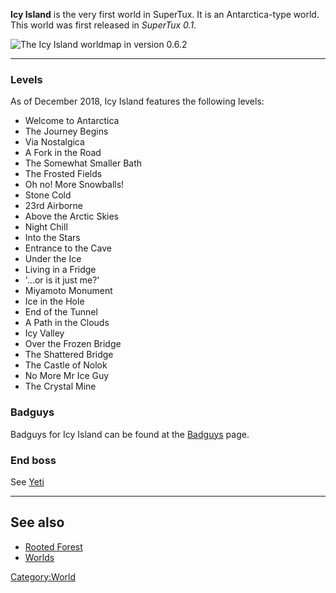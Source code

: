 **Icy Island** is the very first world in SuperTux. It is an Antarctica-type world. This world was first released in _SuperTux 0.1_.

![The Icy Island worldmap in version 0.6.2](images/icy_island_0_6_2.png "The Icy Island worldmap in version 0.6.2")

---

### Levels
As of December 2018, Icy Island features the following levels:

* Welcome to Antarctica
* The Journey Begins
* Via Nostalgica
* A Fork in the Road
* The Somewhat Smaller Bath
* The Frosted Fields
* Oh no! More Snowballs!
* Stone Cold
* 23rd Airborne
* Above the Arctic Skies
* Night Chill
* Into the Stars
* Entrance to the Cave
* Under the Ice
* Living in a Fridge
* '...or is it just me?'
* Miyamoto Monument
* Ice in the Hole
* End of the Tunnel
* A Path in the Clouds
* Icy Valley
* Over the Frozen Bridge
* The Shattered Bridge
* The Castle of Nolok
* No More Mr Ice Guy
* The Crystal Mine

### Badguys

Badguys for Icy Island can be found at the [Badguys](https://github.com/SuperTux/supertux/wiki/Badguys-Icy) page.

### End boss

See [Yeti](https://github.com/SuperTux/supertux/wiki/Bosses#Yeti)

---

See also
--------

-   [Rooted Forest](https://github.com/SuperTux/supertux/wiki/Rooted-Forest)
-   [Worlds](https://github.com/SuperTux/supertux/wiki/Worlds)

<Category:World>
